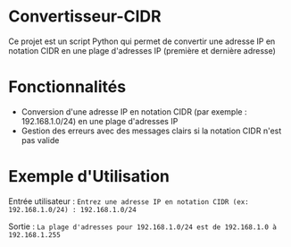 # Convertisseur-CIDR
Ce projet est un script Python qui permet de convertir une adresse IP en notation CIDR en une plage d'adresses IP (première et dernière adresse)

# Fonctionnalités
- Conversion d'une adresse IP en notation CIDR (par exemple : 192.168.1.0/24) en une plage d'adresses IP
- Gestion des erreurs avec des messages clairs si la notation CIDR n'est pas valide

# Exemple d'Utilisation
Entrée utilisateur :
``Entrez une adresse IP en notation CIDR (ex: 192.168.1.0/24) : 192.168.1.0/24``

Sortie :
``La plage d'adresses pour 192.168.1.0/24 est de 192.168.1.0 à 192.168.1.255``
